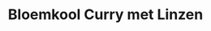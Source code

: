 ---
title: Bloemkool Curry met Linzen
description: Romige curry met bloemkool, linzen en kokosmelk
image: https://images.pexels.com/photos/19834445/pexels-photo-19834445/free-photo-of-voedsel-eten-maaltijd-tafel.jpeg?auto=compress&cs=tinysrgb&w=1260&h=750&dpr=2
categories: [Diner, Vegetarisch, Koolhydraatarm]
tijd: 35
portions: 4
ingredients:
  - 1 grote bloemkool
  - 200g rode linzen
  - 1 ui
  - 3 tenen knoflook
  - 1 blik kokosmelk
  - 2 el kerriepoeder
  - 1 tl kurkuma
  - 1 tl komijnpoeder
  - 400ml groentebouillon
  - 2 el kokosolie
  - Verse koriander
  - Limoen
instructions:
  - Snijd de bloemkool in roosjes.
  - Snipper ui en knoflook fijn.
  - Verhit kokosolie en fruit ui en knoflook.
  - Voeg specerijen toe en bak kort mee.
  - Voeg bloemkool, linzen, kokosmelk en bouillon toe.
  - Laat 20-25 minuten zachtjes koken.
  - Breng op smaak met limoensap.
  - Garneer met verse koriander.
---